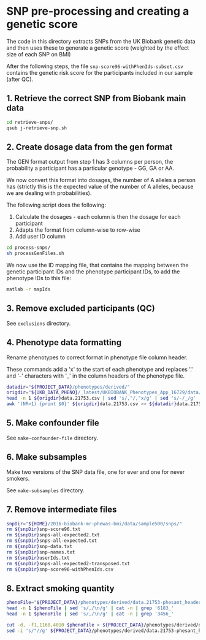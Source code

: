 
# SNP pre-processing and creating a genetic score

The code in this directory extracts SNPs from the UK Biobank genetic data and then uses these to generate a genetic score (weighted by the effect size of each SNP on BMI)

After the following steps, the file `snp-score96-withPhenIds-subset.csv` contains the genetic risk score for the participants included in our sample (after QC).

## 1. Retrieve the correct SNP from Biobank main data

```bash
cd retrieve-snps/
qsub j-retrieve-snp.sh
```

## 2. Create dosage data from the gen format


The GEN format output from step 1 has 3 columns per person, the probability a participant has a particular genotype - GG, GA or AA.

We now convert this format into dosages, the number of A alleles a person has (strictly this is the expected value of the number of A alleles, because we are dealing with probabilities).

The following script does the following:
1) Calculate the dosages - each column is then the dosage for each participant
2) Adapts the format from column-wise to row-wise
3) Add user ID column

```bash
cd process-snps/
sh processGenFiles.sh
```

We now use the ID mapping file, that contains the mapping between the genetic participant IDs and the phenotype participant IDs, to add the phenotype IDs to this file:

```bash
matlab -r mapIds
```

## 3. Remove excluded participants (QC)

See `exclusions` directory.




## 4. Phenotype data formatting

Rename phenotypes to correct format in phenotype file column header.

These commands add a 'x' to the start of each phenotype and replaces '.' and '-' characters with '_' in the column headers of the phenotype file.

```bash
datadir="${PROJECT_DATA}/phenotypes/derived/"
origdir="${UKB_DATA_PHENO}/_latest/UKBIOBANK_Phenotypes_App_16729/data/"
head -n 1 ${origdir}data.21753.csv | sed 's/,"/,"x/g' | sed 's/-/_/g' | sed 's/\./_/g' > ${datadir}data.21753-phesant_header.csv
awk '(NR>1) {print $0}' ${origdir}data.21753.csv >> ${datadir}data.21753-phesant_header.csv
```


## 5. Make confounder file

See `make-confounder-file` directory.


## 6. Make subsamples

Make two versions of the SNP data file, one for ever and one for never smokers.

See `make-subsamples` directory.


## 7. Remove intermediate files

```bash
snpDir="${HOME}/2016-biobank-mr-phewas-bmi/data/sample500/snps/"
rm ${snpDir}snp-score96.txt
rm ${snpDir}snps-all-expected2.txt
rm ${snpDir}snps-all-expected.txt
rm ${snpDir}snp-data.txt
rm ${snpDir}snp-names.txt
rm ${snpDir}userIds.txt
rm ${snpDir}snps-all-expected2-transposed.txt
rm ${snpDir}snp-score96-withPhenIds.csv
```


## 8. Extract smoking quantity

```bash
phenoFile="${PROJECT_DATA}/phenotypes/derived/data.21753-phesant_header.csv"
head -n 1 $phenoFile | sed 's/,/\n/g' | cat -n | grep '6183_'
head -n 1 $phenoFile | sed 's/,/\n/g' | cat -n | grep '3456_'
```

```bash
cut -d, -f1,1168,4010 $phenoFile > ${PROJECT_DATA}/phenotypes/derived/data.21753-phesant_header-smokingquantity.csv
sed -i 's/"//g' ${PROJECT_DATA}/phenotypes/derived/data.21753-phesant_header-smokingquantity.csv
```



